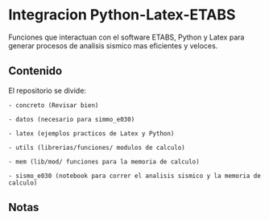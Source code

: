 # Integracion Python-Latex-ETABS

Funciones que interactuan con el software ETABS, Python y Latex para generar procesos de analisis sismico mas eficientes y veloces.

## Contenido
El repositorio se divide:

    - concreto (Revisar bien)
    
    - datos (necesario para simmo_e030)
    
    - latex (ejemplos practicos de Latex y Python)
    
    - utils (librerias/funciones/ modulos de calculo)
    
    - mem (lib/mod/ funciones para la memoria de calculo)
    
    - sismo_e030 (notebook para correr el analisis sismico y la memoria de calculo)
    

## Notas

